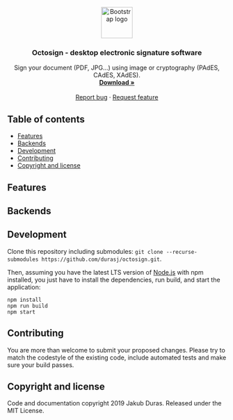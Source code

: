 <p align="center">
  <a href="https://octosign.com/">
    <img src="https://octosign.com/icon.svg" alt="Bootstrap logo" width="72" height="72">
  </a>
</p>

<h3 align="center">Octosign - desktop electronic signature software</h3>

<p align="center">
  Sign your document (PDF, JPG...) using image or cryptography (PAdES, CAdES, XAdES).
  <br>
  <a href="https://octosign.com/downloads/"><strong>Download »</strong></a>
  <br>
  <br>
  <a href="https://github.com/durasj/octosign/issues/new?template=bug.md">Report bug</a>
  ·
  <a href="https://github.com/durasj/octosign/issues/new?template=feature.md">Request feature</a>
</p>

## Table of contents

- [Features](#features)
- [Backends](#backends)
- [Development](#development)
- [Contributing](#contributing)
- [Copyright and license](#copyright-and-license)

## Features

## Backends

## Development

Clone this repository including submodules: `git clone --recurse-submodules https://github.com/durasj/octosign.git`.

Then, assuming you have the latest LTS version of [Node.js](https://nodejs.org/) with npm installed, you just have to install the dependencies, run build, and start the application:

```shell
npm install
npm run build
npm start
```

## Contributing

You are more than welcome to submit your proposed changes. Please try to match the codestyle of the existing code, include automated tests and make sure your build passes.

## Copyright and license

Code and documentation copyright 2019 Jakub Duras. Released under the MIT License.
